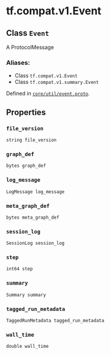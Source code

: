 <div itemscope itemtype="http://developers.google.com/ReferenceObject">
<meta itemprop="name" content="tf.compat.v1.Event" />
<meta itemprop="path" content="Stable" />
<meta itemprop="property" content="file_version"/>
<meta itemprop="property" content="graph_def"/>
<meta itemprop="property" content="log_message"/>
<meta itemprop="property" content="meta_graph_def"/>
<meta itemprop="property" content="session_log"/>
<meta itemprop="property" content="step"/>
<meta itemprop="property" content="summary"/>
<meta itemprop="property" content="tagged_run_metadata"/>
<meta itemprop="property" content="wall_time"/>
</div>

# tf.compat.v1.Event

## Class `Event`

A ProtocolMessage



### Aliases:

* Class `tf.compat.v1.Event`
* Class `tf.compat.v1.summary.Event`



Defined in [`core/util/event.proto`](/code/stable/tensorflow/core/util/event.proto).

<!-- Placeholder for "Used in" -->


## Properties

<h3 id="file_version"><code>file_version</code></h3>

`string file_version`


<h3 id="graph_def"><code>graph_def</code></h3>

`bytes graph_def`


<h3 id="log_message"><code>log_message</code></h3>

`LogMessage log_message`


<h3 id="meta_graph_def"><code>meta_graph_def</code></h3>

`bytes meta_graph_def`


<h3 id="session_log"><code>session_log</code></h3>

`SessionLog session_log`


<h3 id="step"><code>step</code></h3>

`int64 step`


<h3 id="summary"><code>summary</code></h3>

`Summary summary`


<h3 id="tagged_run_metadata"><code>tagged_run_metadata</code></h3>

`TaggedRunMetadata tagged_run_metadata`


<h3 id="wall_time"><code>wall_time</code></h3>

`double wall_time`




